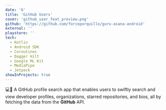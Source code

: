 ```yaml
---
date: '6'
title: 'GitHub Users'
cover: 'github_user_feat_preview.png'
github: 'https://github.com/forceporquillo/guru-asana-android'
external: ''
playstore: ''
tech:
  - Kotlin
  - Android SDK
  - Coroutines
  - Dagger Hilt
  - Google ML Kit
  - MediaPipe
  - Jetpack
showInProjects: true
---
```


💻🐞 A GitHub profile search app that enables users to swiftly search and view developer profiles, organizations, starred repositories, and bios, all by fetching the data from the <strong>GitHub</strong> API.